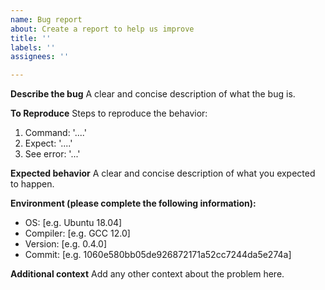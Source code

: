 ```yaml
---
name: Bug report
about: Create a report to help us improve
title: ''
labels: ''
assignees: ''

---
```


**Describe the bug**
A clear and concise description of what the bug is.

**To Reproduce**
Steps to reproduce the behavior:
1. Command: '....'
2. Expect: '....'
3. See error: '...'

**Expected behavior**
A clear and concise description of what you expected to happen.

**Environment (please complete the following information):**
 - OS: [e.g. Ubuntu 18.04]
 - Compiler: [e.g. GCC 12.0]
 - Version: [e.g. 0.4.0]
 - Commit: [e.g. 1060e580bb05de926872171a52cc7244da5e274a]

**Additional context**
Add any other context about the problem here.
